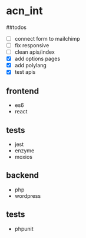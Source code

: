 # acn_int

##todos
- [ ] connect form to mailchimp 
- [ ] fix responsive
- [ ] clean apis/index
- [x] add options pages
- [x] add polylang
- [x] test apis

## frontend
- es6
- react

## tests
- jest
- enzyme
- moxios

## backend
- php
- wordpress

## tests
- phpunit
